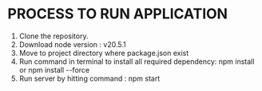 # PROCESS TO RUN APPLICATION

1. Clone the repository.
2. Download node version : v20.5.1
3. Move to project directory where package.json exist
4. Run command in terminal to install all required dependency: npm install or npm install --force
5. Run server by hitting command : npm start